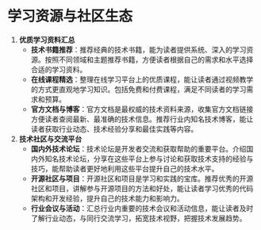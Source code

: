 # 学习资源与社区生态

1. **优质学习资料汇总**
   - **技术书籍推荐**：推荐经典的技术书籍，能为读者提供系统、深入的学习资源。按照不同领域和主题推荐书籍，方便读者根据自己的需求和水平选择合适的学习资料。
   - **在线课程精选**：整理在线学习平台上的优质课程，能让读者通过视频教学的方式更直观地学习知识。包括免费和付费课程，满足不同读者的学习需求和预算。
   - **官方文档与博客**：官方文档是最权威的技术资料来源，收集官方文档链接方便读者查阅最新、最准确的技术信息。推荐行业内知名技术博客，能让读者获取行业动态、技术经验分享和最佳实践等内容。
2. **技术社区与交流平台**
   - **国内外技术论坛**：技术论坛是开发者交流和获取帮助的重要平台。介绍国内外知名技术论坛，分享在这些平台上参与讨论和获取技术支持的经验与技巧，能帮助读者更好地利用这些平台提升自己的技术水平。
   - **开源社区与项目**：开源社区和项目是学习和实践的宝库。推荐优秀的开源社区和项目，讲解参与开源项目的方法和好处，能让读者学习优秀的代码架构和开发经验，提升自己的技术能力和影响力。
   - **行业会议与活动**：汇总行业内重要的技术会议和活动信息，能让读者及时了解行业动态，与同行交流学习，拓宽技术视野，把握技术发展趋势。

